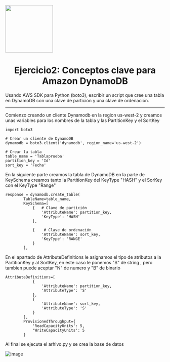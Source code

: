 <p align="left""><img src="https://semanadelcannabis.cayetano.edu.pe/assets/img/logo-upch.png" width="150">
<h1 align="center">Ejercicio2: Conceptos clave para Amazon DynamoDB</h1>
</p>
<p>Usando AWS SDK para Python (boto3), escribir un script que cree una tabla en DynamoDB
con una clave de partición y una clave de ordenación.</p>
<hr>

<p>
Comienzo creando un cliente Dynamodb en la region us-west-2  y creamos unas variables para los nombres de la tabla y las PartitionKey y el SortKey 
</p>

```
import boto3

# Crear un cliente de DynamoDB
dynamodb = boto3.client('dynamodb', region_name='us-west-2')

# Crear la tabla
table_name = 'Tablaprueba'
partition_key = 'Id'
sort_key = 'Fecha'

```

<p>
En la siguiente parte creamos la tabla de DynamoDB en la parte de KeySchema creamos tanto la PartitionKey del KeyType "HASH" y el SorKey con el KeyType "Range" 
</p>

```
response = dynamodb.create_table(
        TableName=table_name,
        KeySchema=[
            {   # Clave de partición
                'AttributeName': partition_key,
                'KeyType': 'HASH'  
            },
            
            {    # Clave de ordenación
                'AttributeName': sort_key,
                'KeyType': 'RANGE' 
            }
        ],

```

<p>
En el apartado de AttributeDefinitions le asignamos el tipo de atributos a la PartitionKey y al SortKey, en este caso le ponemos "S" de string , pero tambien puede aceptar "N" de numero y "B" de binario
</p>


```
AttributeDefinitions=[
            {
                'AttributeName': partition_key,
                'AttributeType': 'S' 
            },
            {
                'AttributeName': sort_key,
                'AttributeType': 'S'
            }
        ],
        ProvisionedThroughput={
            'ReadCapacityUnits': 5,
            'WriteCapacityUnits': 5
        }

```
Al final se ejecuta el arhivo.py y se crea la base de datos

![image](https://github.com/JoseCuevaRamos/Proyecto_AWS/assets/150297438/3e60a471-325b-4608-9232-4067bb6706e3)



